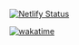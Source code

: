 [![Netlify Status](https://api.netlify.com/api/v1/badges/5594e9bf-357d-4986-870b-910e466ee931/deploy-status)](https://app.netlify.com/sites/telloviz/deploys)

[![wakatime](https://wakatime.com/badge/github/TelloViz/telloviz.github.io.svg)](https://wakatime.com/badge/github/TelloViz/telloviz.github.io)
